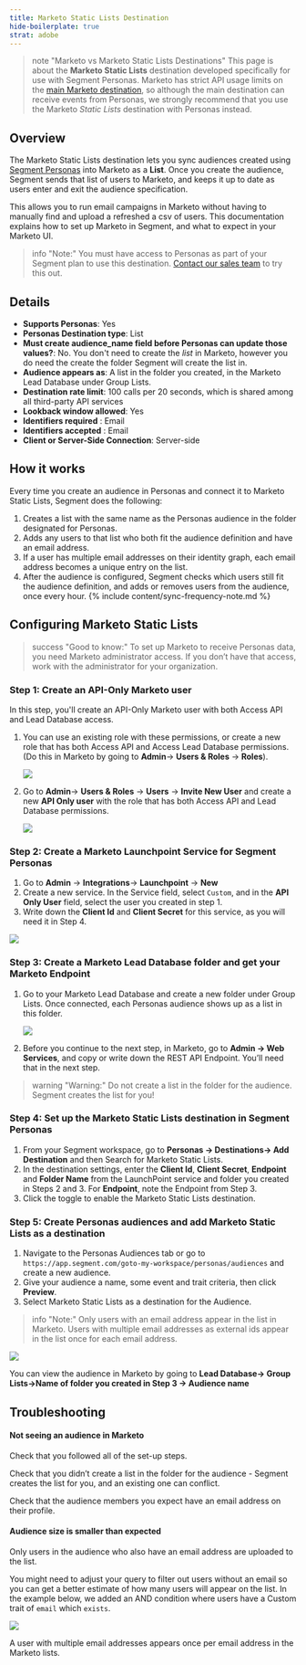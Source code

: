 ```yaml
---
title: Marketo Static Lists Destination
hide-boilerplate: true
strat: adobe
---
```


> note "Marketo vs Marketo Static Lists Destinations"
> This page is about the **Marketo Static Lists** destination developed specifically for use with Segment Personas. Marketo has strict API usage limits on the [main Marketo destination](/docs/connections/destinations/catalog/marketo-v2/), so although the main destination can receive events from Personas, we strongly recommend that you use the Marketo *Static Lists* destination with Personas instead.

## Overview

The Marketo Static Lists destination lets you sync audiences created using [Segment Personas](/docs/personas) into Marketo as a **List**. Once you create the audience, Segment sends that list of users to Marketo, and keeps it up to date as users enter and exit the audience specification.

This allows you to run email campaigns in Marketo without having to manually find and upload a refreshed a csv of users. This documentation explains how to set up Marketo in Segment, and what to expect in your Marketo UI.

> info "Note:"
> You must have access to Personas as part of your Segment plan to use this destination. [Contact our sales team](https://segment.com/demo/) to try this out.


## Details

- **Supports Personas**: Yes
- **Personas Destination type**: List
- **Must create audience_name field before Personas can update those values?**: No. You don't need to create the _list_ in Marketo, however you do need the create the folder Segment will create the list in.
- **Audience appears as**: A list in the folder you created, in the Marketo Lead Database under Group Lists.
- **Destination rate limit**: 100 calls per 20 seconds, which is shared among all third-party API services
- **Lookback window allowed**: Yes
- **Identifiers required** : Email
- **Identifiers accepted** : Email
- **Client or Server-Side Connection**: Server-side

<!-- commenting out this table because the format is giant
| **Support for Personas**        | Yes     |
| **Personas Destination Method**  | List |
| **Must create audience_name field in the tool before Personas can update those values** | No. You do not have to create list in Marketo before Segment sends the audience to Marketo. However, you do need the pre-create the folder in which Segment will create the list. |
| **How does the audience appear within the destination?**                                | Marketo Lead Database → Group Lists → within a custom folder as a list  |
| **Are there rate limits?**  | Yes, 100 calls per 20 seconds, which is shared among all third-party API services     |
| **Lookback window allowed by Destination**    | Yes   |
| **Identifiers Required**   | email   |
| **Identifiers Accepted**    | email     |
| **Client vs. Server-Side Connection**   | Server-side  |-->

## How it works

Every time you create an audience in Personas and connect it to Marketo Static Lists, Segment does the following:

1. Creates a list with the same name as the Personas audience in the folder designated for Personas.
2. Adds any users to that list who both fit the audience definition and have an email address.
3. If a user has multiple email addresses on their identity graph, each email address becomes a unique entry on the list.
4. After the audience is configured, Segment checks which users still fit the audience definition, and adds or removes users from the audience, once every hour.
{% include content/sync-frequency-note.md %}

## Configuring Marketo Static Lists

> success "Good to know:"
> To set up Marketo to receive Personas data, you need Marketo administrator access. If you don’t have that access, work with the administrator for your organization.

### Step 1: Create an API-Only Marketo user

In this step, you'll create an API-Only Marketo user with both Access API and Lead Database access.

1. You can use an existing role with these permissions, or create a new role that has both Access API and Access Lead Database permissions. (Do this in Marketo by going to **Admin**→ **Users & Roles** → **Roles**).

   ![](images/marketosl-create-new-role.png)

2. Go to **Admin**→ **Users & Roles** → **Users** → **Invite New User** and create a new **API Only user** with the role that has both Access API and Lead Database permissions.

   ![](images/marketosl-perms.png)


### Step 2: Create a Marketo Launchpoint Service for Segment Personas

1. Go to **Admin** → **Integrations**→ **Launchpoint** → **New**
2. Create a new service. In the Service field, select `Custom`, and in the **API Only User** field, select the user you created in step 1.
3. Write down the **Client Id** and **Client Secret** for this service, as you will need it in Step 4.

![](images/marketosl-newservice.png)



### Step 3: Create a Marketo Lead Database folder and get your Marketo Endpoint

1. Go to your Marketo Lead Database and create a new folder under Group Lists. Once connected, each Personas audience shows up as a list in this folder.


   ![](images/marketosl-newfolder.png)

2. Before you continue to the next step, in Marketo, go to **Admin → Web Services**, and copy or write down the REST API Endpoint. You’ll need that in the next step.

> warning "Warning:"
> Do not create a list in the folder for the audience. Segment creates the list for you!

### Step 4: Set up the Marketo Static Lists destination in Segment Personas

1. From your Segment workspace, go to **Personas → Destinations→ Add Destination** and then Search for Marketo Static Lists.
2. In the destination settings, enter the **Client Id**, **Client Secret**, **Endpoint** and **Folder Name** from the LaunchPoint service and folder you created in Steps 2 and 3. For **Endpoint**, note the Endpoint from Step 3.
3. Click the toggle to enable the Marketo Static Lists destination.

### Step 5: Create Personas audiences and add Marketo Static Lists as a destination

1. Navigate to the Personas Audiences tab or go to `https://app.segment.com/goto-my-workspace/personas/audiences` and create a new audience.
2. Give your audience a name, some event and trait criteria, then click **Preview**.
3. Select Marketo Static Lists as a destination for the Audience.

> info "Note:"
> Only users with an email address appear in the list in Marketo. Users with multiple email addresses as external ids appear in the list once for each email address.

![](images/marketosl-leads.png)

You can view the audience in Marketo by going to **Lead Database→ Group Lists→Name of folder you created in Step 3 → Audience name**


## Troubleshooting

#### Not seeing an audience in Marketo

Check that you followed all of the set-up steps.

Check that you didn’t create a list in the folder for the audience - Segment creates the list for you, and an existing one can conflict.

Check that the audience members you expect have an email address on their profile.

#### Audience size is smaller than expected
Only users in the audience who also have an email address are uploaded to the list.

You might need to adjust your query to filter out users without an email so you can get a better estimate of how many users will appear on the list. In the example below, we added an AND condition where users have a Custom trait of `email` which `exists`.

![](images/personas-add-emailtrait.png)

A user with multiple email addresses appears once per email address in the Marketo lists.
